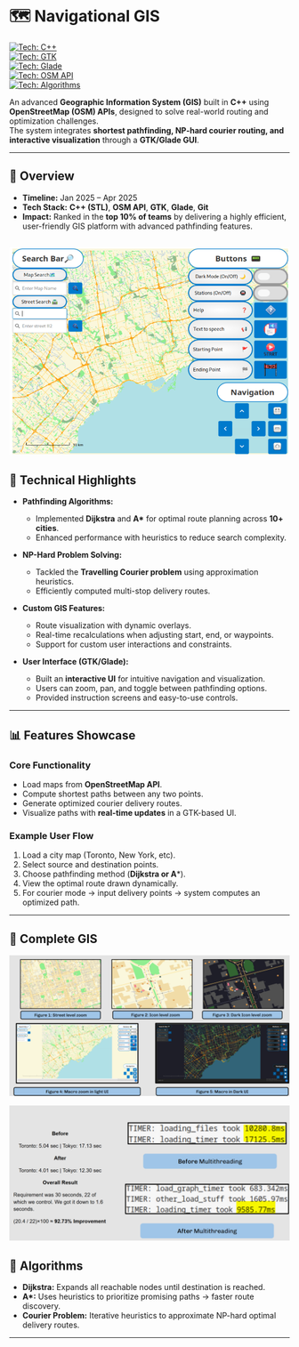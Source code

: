 # 🗺️ Navigational GIS  

[![Tech: C++](https://img.shields.io/badge/Language-C++-blue)](#)  
[![Tech: GTK](https://img.shields.io/badge/UI-GTK-green)](#)  
[![Tech: Glade](https://img.shields.io/badge/UI-Glade-lightgrey)](#)  
[![Tech: OSM API](https://img.shields.io/badge/API-OpenStreetMap-orange)](#)  
[![Tech: Algorithms](https://img.shields.io/badge/Algorithms-Dijkstra%20|%20A*-purple)](#)  

An advanced **Geographic Information System (GIS)** built in **C++** using **OpenStreetMap (OSM) APIs**, designed to solve real-world routing and optimization challenges.  
The system integrates **shortest pathfinding, NP-hard courier routing, and interactive visualization** through a **GTK/Glade GUI**.  

---

## 🎯 Overview  
- **Timeline:** Jan 2025 – Apr 2025  
- **Tech Stack:** **C++ (STL)**, **OSM API**, **GTK**, **Glade**, **Git**  
- **Impact:** Ranked in the **top 10% of teams** by delivering a highly efficient, user-friendly GIS platform with advanced pathfinding features.  

![System Diagram](./assets/m1.png)
---

## 🧠 Technical Highlights  

- **Pathfinding Algorithms:**  
  - Implemented **Dijkstra** and **A\*** for optimal route planning across **10+ cities**.  
  - Enhanced performance with heuristics to reduce search complexity.  

- **NP-Hard Problem Solving:**  
  - Tackled the **Travelling Courier problem** using approximation heuristics.  
  - Efficiently computed multi-stop delivery routes.  

- **Custom GIS Features:**  
  - Route visualization with dynamic overlays.  
  - Real-time recalculations when adjusting start, end, or waypoints.  
  - Support for custom user interactions and constraints.  

- **User Interface (GTK/Glade):**  
  - Built an **interactive UI** for intuitive navigation and visualization.  
  - Users can zoom, pan, and toggle between pathfinding options.  
  - Provided instruction screens and easy-to-use controls.  

---

## 📊 Features Showcase  

### Core Functionality  
- Load maps from **OpenStreetMap API**.  
- Compute shortest paths between any two points.  
- Generate optimized courier delivery routes.  
- Visualize paths with **real-time updates** in a GTK-based UI.  

### Example User Flow  
1. Load a city map (Toronto, New York, etc).  
2. Select source and destination points.  
3. Choose pathfinding method (**Dijkstra or A***).  
4. View the optimal route drawn dynamically.  
5. For courier mode → input delivery points → system computes an optimized path.  

---

## 📸 Complete GIS

![System Diagram](./assets/m2.png) 


![System Diagram](./assets/m3.png)  

## 🧩 Algorithms 
- **Dijkstra:** Expands all reachable nodes until destination is reached.  
- **A\*:** Uses heuristics to prioritize promising paths → faster route discovery.  
- **Courier Problem:** Iterative heuristics to approximate NP-hard optimal delivery routes.  

---
